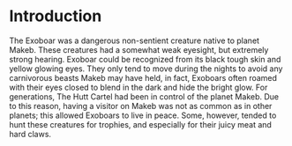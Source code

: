 # Introduction
The Exoboar was a dangerous non-sentient creature native to planet Makeb.
These creatures had a somewhat weak eyesight, but extremely strong hearing.
Exoboar could be recognized from its black tough skin and yellow glowing eyes.
They only tend to move during the nights to avoid any carnivorous beasts Makeb may have held, in fact,  Exoboars often roamed with their eyes closed to blend in the dark and hide the bright glow.
For generations, The Hutt Cartel had been in control of the planet Makeb.
Due to this reason, having a visitor on Makeb was not as common as in other planets; this allowed Exoboars to live in peace.
Some, however, tended to hunt these creatures for trophies, and especially for their juicy meat and hard claws.